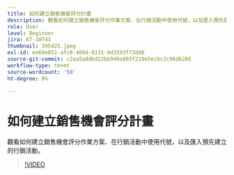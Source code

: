 ```yaml
---
title: 如何建立銷售機會評分計畫
description: 觀看如何建立銷售機會評分作業方案、在行銷活動中使用代號，以及匯入預先建立的行銷活動。
role: User
level: Beginner
jira: KT-10741
thumbnail: 345425.jpeg
exl-id: ee60e851-afc0-4094-8131-9d3593f73dd8
source-git-commit: c2aa5a0dbd22bb949a865f219e5ecbc2c96d6286
workflow-type: tm+mt
source-wordcount: '50'
ht-degree: 0%

---
```


# 如何建立銷售機會評分計畫

觀看如何建立銷售機會評分作業方案、在行銷活動中使用代號，以及匯入預先建立的行銷活動。

>[!VIDEO](https://video.tv.adobe.com/v/345425/?quality=12&learn=on)
